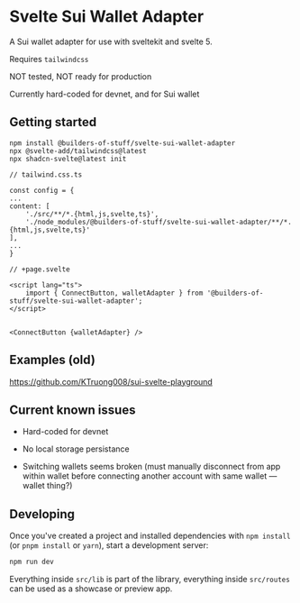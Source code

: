 # Svelte Sui Wallet Adapter

A Sui wallet adapter for use with sveltekit and svelte 5.

Requires `tailwindcss`

NOT tested, NOT ready for production

Currently hard-coded for devnet, and for Sui wallet

## Getting started

```
npm install @builders-of-stuff/svelte-sui-wallet-adapter
npx @svelte-add/tailwindcss@latest
npx shadcn-svelte@latest init
```

```
// tailwind.css.ts

const config = {
...
content: [
	'./src/**/*.{html,js,svelte,ts}',
	'./node_modules/@builders-of-stuff/svelte-sui-wallet-adapter/**/*.{html,js,svelte,ts}'
],
...
}
```

```
// +page.svelte

<script lang="ts">
	import { ConnectButton, walletAdapter } from '@builders-of-stuff/svelte-sui-wallet-adapter';
</script>


<ConnectButton {walletAdapter} />
```

## Examples (old)

https://github.com/KTruong008/sui-svelte-playground

## Current known issues

- Hard-coded for devnet

- No local storage persistance

- Switching wallets seems broken (must manually disconnect from app within wallet before connecting another account with same wallet — wallet thing?)

## Developing

Once you've created a project and installed dependencies with `npm install` (or `pnpm install` or `yarn`), start a development server:

```bash
npm run dev
```

Everything inside `src/lib` is part of the library, everything inside `src/routes` can be used as a showcase or preview app.

